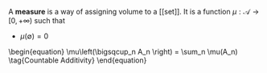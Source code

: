 A **measure** is a way of assigning volume to a [[set]]. It is a function $\mu: \mathscr{A} \to [0, +\infty)$ such that

* $\mu(\emptyset) = 0$

\begin{equation}
\mu\left(\bigsqcup_n A_n \right) = \sum_n \mu(A_n) \tag{Countable Additivity}
\end{equation}